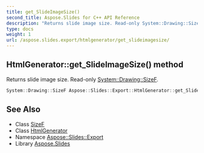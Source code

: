 ```yaml
---
title: get_SlideImageSize()
second_title: Aspose.Slides for C++ API Reference
description: "Returns slide image size. Read-only System::Drawing::SizeF."
type: docs
weight: 1
url: /aspose.slides.export/htmlgenerator/get_slideimagesize/
---
```

## HtmlGenerator::get_SlideImageSize() method


Returns slide image size. Read-only [System::Drawing::SizeF](../../../system.drawing/sizef/).

```cpp
System::Drawing::SizeF Aspose::Slides::Export::HtmlGenerator::get_SlideImageSize() override
```

## See Also

* Class [SizeF](../../../system.drawing/sizef/)
* Class [HtmlGenerator](../)
* Namespace [Aspose::Slides::Export](../../)
* Library [Aspose.Slides](../../../)